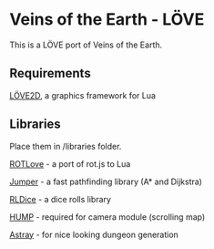 # Veins of the Earth - LÖVE

This is a LÖVE port of Veins of the Earth.

## Requirements

[LÖVE2D](http://love2d.org/), a graphics framework for Lua

## Libraries

Place them in /libraries folder.

[ROTLove](https://github.com/paulofmandown/rotLove) - a port of rot.js to Lua

[Jumper](https://github.com/Yonaba/Jumper) - a fast pathfinding library (A* and Dijkstra)

[RLDice](https://github.com/timothymtorres/RL-Dice) - a dice rolls library

[HUMP](https://github.com/vrld/hump) - required for camera module (scrolling map)

[Astray](https://github.com/SiENcE/astray) - for nice looking dungeon generation
